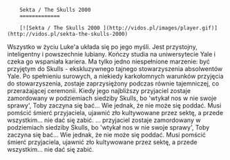 
        Sekta / The Skulls 2000 
        =============
        
        [![Sekta / The Skulls 2000 ](http://vidos.pl/images/player.gif)](http://vidos.pl/sekta-the-skulls-2000)
        
        
 Wszystko w życiu Luke'a układa się po jego myśli. Jest przystojny, inteligentny i powszechnie lubiany. Kończy studia na uniwersytecie Yale i czeka go wspaniała kariera. Ma tylko jedno niespełnione marzenie: być przyjętym do Skulls - ekskluzywnego tajnego stowarzyszenia absolwentów Yale. Po spełnieniu surowych, a niekiedy karkołomnych warunków przyjęcia do stowarzyszenia, zostaje zaprzysiężony podczas równie tajemniczej, co przerażającej ceremonii. Kiedy jego najbliższy przyjaciel zostaje zamordowany w podziemiach siedziby Skulls, bo 'wtykał nos w nie swoje sprawy', Toby zaczyna się bać... Wie jednak, że nie może się poddać. Musi pomścić śmierć przyjaciela, ujawnić zło kultywowane przez sektę, a przede wszystkim... nie dać się zabić.   ... przyjaciel zostaje zamordowany w podziemiach siedziby Skulls, bo 'wtykał nos w nie swoje sprawy', Toby zaczyna się bać... Wie jednak, że nie może się poddać. Musi pomścić śmierć przyjaciela, ujawnić zło kultywowane przez sektę, a przede wszystkim... nie dać się zabić.
    